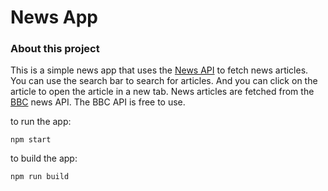 # News App

### About this project

This is a simple news app that uses the [News API](https://newsapi.org) to fetch news articles.
You can use the search bar to search for articles.
And you can click on the article to open the article in a new tab.
News articles are fetched from the [BBC](https://www.bbc.com) news API.
The BBC API is free to use.

to run the app:

```
npm start
```

to build the app:

```
npm run build
```

